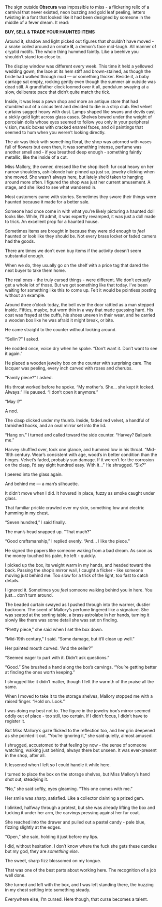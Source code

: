 The sign outside **Obscura** was impossible to miss - a flickering relic of a carnival that never existed, neon buzzing and gold leaf peeling, letters twisting in a font that looked like it had been designed by someone in the middle of a fever dream. It read:

**BUY, SELL & TRADE YOUR HAUNTED ITEMS**

Around it, shadow and light picked out figures that shouldn’t have moved - a snake coiled around an ornate **B**, a demon’s face mid-laugh. All manner of cryptid motifs. The whole thing hummed faintly. Like a beehive you shouldn’t stand too close to.

The display window was different every week. This time it held a yellowed wedding gown, the lace at its hem stiff and brown-stained, as though the bride had walked through mud — or something thicker. Beside it, a baby carriage sat empty, rocking gently even though the summer air outside was dead still. A grandfather clock loomed over it all, pendulum swaying at a slow, deliberate pace that didn’t quite match the tick.

Inside, it was less a pawn shop and more an antique store that had stumbled out of a circus tent and decided to die in a strip club. Red velvet curtains sagged heavy with dust. Lamps shaped like swans and devils cast a sickly gold light across glass cases. Shelves bowed under the weight of porcelain dolls whose eyes seemed to follow you only in your peripheral vision, music boxes with cracked enamel faces, and oil paintings that seemed to hum when you weren’t looking directly.

The air was thick with something floral, the shop was adorned with vases full of flowers but even then, it was something intense, perfume was another smell and - if you breathed deep enough - something faintly metallic, like the inside of a cut.

Miss Mallory, the owner, dressed like the shop itself: fur coat heavy on her narrow shoulders, ash-blonde hair pinned up just so, jewelry clicking when she moved. She wasn’t always here, but lately she’d taken to hanging around more often. I figured the shop was just her current amusement. A stage, and she liked to see what wandered in.

Most customers came with stories. Sometimes they swore their things were haunted because it made for a better sale.

Someone had once come in with what you’re likely picturing a haunted doll looks like. While, I’ll admit, it was expertly revamped, it was just a doll made to trick. An excellent prop for a haunted house.

Sometimes items are brought in because they were old enough to *feel* haunted or look like they should be. Not every brass locket or faded camera had the goods.

There are times we don’t even buy items if the activity doesn’t seem substantial enough.

When we do, they usually go on the shelf with a price tag that dared the next buyer to take them home.

The real ones - the truly cursed things - were different. We don’t *actually* get a whole lot of those. But we got something like that today. I’ve been waiting for something like this to come up. Felt it would be pointless posting without an example.

Around three o’clock today, the bell over the door rattled as a man stepped inside. Fifties, maybe, but worn thin in a way that made guessing hard. His coat was frayed at the cuffs, his shoes uneven in their wear, and he carried a wooden box like he was afraid it might break, or bite.

He came straight to the counter without looking around.

“Sellin’?” I asked.

He nodded once, voice dry when he spoke. “Don’t want it. Don’t want to see it again.”

He placed a wooden jewelry box on the counter with surprising care. The lacquer was peeling, every inch carved with roses and cherubs.

“Family piece?” I asked.

His throat worked before he spoke. “My mother’s. She… she kept it locked. Always.” He paused. “I don’t open it anymore.”

“May I?”

A nod.

The clasp clicked under my thumb. Inside, faded red velvet, a handful of tarnished hooks, and an oval mirror set into the lid.

“Hang on.” I turned and called toward the side counter. “Harvey? Ballpark me.”

Harvey shuffled over, took one glance, and hummed low in his throat. “Mid-19th century. Wear’s consistent with age, wood’s in better condition than the hinges. Velvet’s faded, probably sun damage. If it weren’t for the corrosion on the clasp, I’d say eight hundred easy. With it…” He shrugged. “Six?”

I peered into the glass again.

And behind me — a man’s silhouette.

It didn’t move when I did. It hovered in place, fuzzy as smoke caught under glass.

That familiar prickle crawled over my skin, something low and electric humming in my chest.

“Seven hundred,” I said finally.

The man’s head snapped up. “That much?”

“Good craftsmanship,” I replied evenly. “And… I like the piece.”

He signed the papers like someone waking from a bad dream. As soon as the money touched his palm, he left - quickly.

I picked up the box, its weight warm in my hands, and headed toward the back. Passing the shop’s mirror wall, I caught a flicker - like someone moving just behind me. Too slow for a trick of the light, too fast to catch details.

I ignored it. Sometimes you *feel* someone walking behind you in here. You just… don’t turn around.

The beaded curtain swayed as I pushed through into the warmer, dustier backroom. The scent of Mallory’s perfume lingered like a signature. She was seated at the sorting table, a brass astrolabe in her hands, turning it slowly like there was some detail she was set on finding.

“Pretty piece,” she said when I set the box down.

“Mid-19th century,” I said. “Some damage, but it’ll clean up well.”

Her painted mouth curved. “And the seller?”

“Seemed eager to part with it. Didn’t ask questions.”

“Good.” She brushed a hand along the box’s carvings. “You’re getting better at finding the ones worth keeping.”

I shrugged like it didn’t matter, though I felt the warmth of the praise all the same.

When I moved to take it to the storage shelves, Mallory stopped me with a raised finger. “Hold on. Look.”

I was doing my best not to. The figure in the jewelry box’s mirror seemed oddly out of place - too still, too certain. If I didn’t focus, I didn’t have to register it.

But Miss Mallory’s gaze flicked to the reflection too, and her grin deepened as she pointed it out. “You’re ignoring it,” she said quietly, almost amused.

I shrugged, accustomed to that feeling by now - the sense of someone watching, walking just behind, always there but unseen. It was ever-present in the shop, after all.

It lessened when I left so I could handle it while here.

I turned to place the box on the storage shelves, but Miss Mallory’s hand shot out, steadying it.

“No,” she said softly, eyes gleaming. “This one comes with me.”

Her smile was sharp, satisfied. Like a collector claiming a prized gem.

I blinked, halfway through a protest, but she was already lifting the box and tucking it under her arm, the carvings pressing against her fur coat.

She reached into the drawer and pulled out a pastel candy - pale blue, fizzing slightly at the edges.

“Open,” she said, holding it just before my lips.

I did, without hesitation. I don’t know where the fuck she gets these candies but my god, they are *something else*. 

The sweet, sharp fizz blossomed on my tongue.

That was one of the best parts about working here. The recognition of a job well done.

She turned and left with the box, and I was left standing there, the buzzing in my chest settling into something steady.

Everywhere else, I’m cursed. Here though, that curse becomes a talent.

